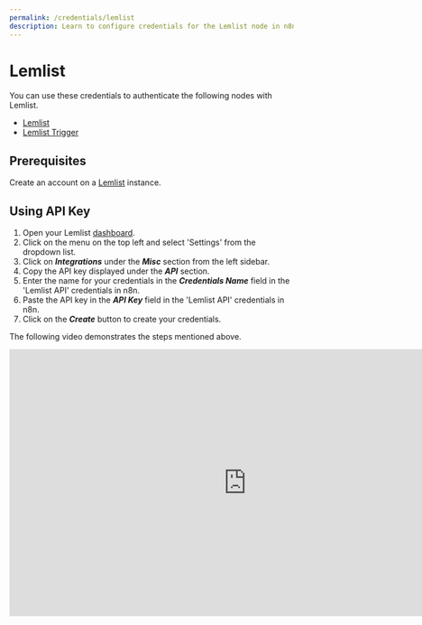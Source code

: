 ```yaml
---
permalink: /credentials/lemlist
description: Learn to configure credentials for the Lemlist node in n8n
---
```


# Lemlist

You can use these credentials to authenticate the following nodes with Lemlist.
- [Lemlist](../../nodes-library/nodes/Lemlist/README.md)
- [Lemlist Trigger](../../nodes-library/trigger-nodes/LemlistTrigger/README.md)

## Prerequisites

Create an account on a [Lemlist](https://www.lemlist.com/) instance.

## Using API Key

1. Open your Lemlist [dashboard](https://app.lemlist.com/).
2. Click on the menu on the top left and select 'Settings' from the dropdown list.
3. Click on ***Integrations*** under the ***Misc*** section from the left sidebar.
4. Copy the API key displayed under the ***API*** section.
5. Enter the name for your credentials in the ***Credentials Name*** field in the 'Lemlist API' credentials in n8n.
6. Paste the API key in the ***API Key*** field in the 'Lemlist API' credentials in n8n.
7. Click on the ***Create*** button to create your credentials.

The following video demonstrates the steps mentioned above.

<div class="video-container">
    <iframe width="840" height="472.5" src="https://www.youtube.com/embed/077wqv1rPLs" frameborder="0" allow="accelerometer; autoplay; clipboard-write; encrypted-media; gyroscope; picture-in-picture" allowfullscreen></iframe>
</div>
